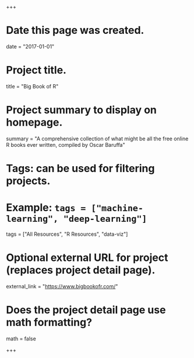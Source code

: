 +++
# Date this page was created.
date = "2017-01-01"


# Project title.
title = "Big Book of R"

# Project summary to display on homepage.
summary = "A comprehensive collection of what might be all the free online R books ever written, compiled by Oscar Baruffa"

# Tags: can be used for filtering projects.
# Example: `tags = ["machine-learning", "deep-learning"]`
tags = ["All Resources", "R Resources", "data-viz"]

# Optional external URL for project (replaces project detail page).
external_link = "https://www.bigbookofr.com/"

# Does the project detail page use math formatting?
math = false

+++
